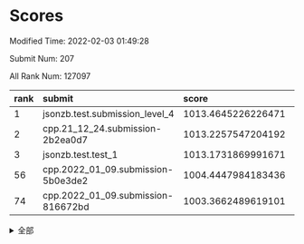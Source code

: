 # Scores

Modified Time: 2022-02-03 01:49:28

Submit Num: 207

All Rank Num: 127097

| rank |               submit               |       score        |       sigma        | pk_num |
| :--- | :--------------------------------- | :----------------- | :----------------- | :----- |
| 1    | jsonzb.test.submission_level_4     | 1013.4645226226471 | 0.8173914126992454 | 2457   |
| 2    | cpp.21_12_24.submission-2b2ea0d7   | 1013.2257547204192 | 0.7927646921849155 | 2461   |
| 3    | jsonzb.test.test_1                 | 1013.1731869991671 | 0.8514367826488135 | 2449   |
| 56   | cpp.2022_01_09.submission-5b0e3de2 | 1004.4447984183436 | 0.7150166197641115 | 2459   |
| 74   | cpp.2022_01_09.submission-816672bd | 1003.3662489619101 | 0.7225114326665517 | 2458   |


<details>
<summary>全部</summary>

| rank |                 submit                 |       score        |       sigma        | pk_num |
| :--- | :------------------------------------- | :----------------- | :----------------- | :----- |
| 1    | jsonzb.test.submission_level_4         | 1013.4645226226471 | 0.8173914126992454 | 2457   |
| 2    | cpp.21_12_24.submission-2b2ea0d7       | 1013.2257547204192 | 0.7927646921849155 | 2461   |
| 3    | jsonzb.test.test_1                     | 1013.1731869991671 | 0.8514367826488135 | 2449   |
| 4    | gobigger.level_3.submission_level_3_2  | 1012.5777944868778 | 0.8233435657061584 | 2455   |
| 5    | gobigger.level_3.submission_level_3_35 | 1012.0233184721116 | 0.7855006340083978 | 2450   |
| 6    | gobigger.level_3.submission_level_3_1  | 1011.9134450281646 | 0.78252289583907   | 2453   |
| 7    | gobigger.level_3.submission_level_3_29 | 1011.6064277289757 | 0.7981898741371057 | 2448   |
| 8    | gobigger.level_3.submission_level_3_32 | 1011.1097613757403 | 0.7883354470339026 | 2459   |
| 9    | gobigger.level_3.submission_level_3_37 | 1010.9891473896537 | 0.7854135075844926 | 2455   |
| 10   | gobigger.level_3.submission_level_3_49 | 1010.9441748283468 | 0.7645530380771285 | 2450   |
| 11   | gobigger.level_3.submission_level_3_46 | 1010.905147140397  | 0.783806797815742  | 2456   |
| 12   | gobigger.level_3.submission_level_3_28 | 1010.8402512821077 | 0.783624829360475  | 2464   |
| 13   | gobigger.level_3.submission_level_3_30 | 1010.8266664346727 | 0.7718728108694359 | 2458   |
| 14   | gobigger.level_3.submission_level_3_25 | 1010.6591615402316 | 0.7556583358651914 | 2453   |
| 15   | gobigger.level_3.submission_level_3_19 | 1010.6154981734057 | 0.7460299827408038 | 2452   |
| 16   | gobigger.level_3.submission_level_3_36 | 1010.6026042177367 | 0.7586954297043407 | 2461   |
| 17   | gobigger.level_3.submission_level_3_16 | 1010.5954921858093 | 0.7626784081654037 | 2455   |
| 18   | gobigger.level_3.submission_level_3_24 | 1010.5577091732313 | 0.7919333536297326 | 2455   |
| 19   | gobigger.level_3.submission_level_3_33 | 1010.5335170889072 | 0.747089355869961  | 2450   |
| 20   | gobigger.level_3.submission_level_3_48 | 1010.3609667402885 | 0.7607067246021803 | 2462   |
| 21   | gobigger.level_3.submission_level_3_44 | 1010.3004901488395 | 0.7482508923543914 | 2455   |
| 22   | gobigger.level_3.submission_level_3_4  | 1010.2024867975995 | 0.7496344649221599 | 2458   |
| 23   | gobigger.level_3.submission_level_3_18 | 1010.1885732944548 | 0.790497292182608  | 2456   |
| 24   | gobigger.level_3.submission_level_3_47 | 1010.1735333818715 | 0.7612365423750398 | 2459   |
| 25   | gobigger.level_3.submission_level_3_22 | 1010.1504619867692 | 0.7439454039222603 | 2457   |
| 26   | gobigger.level_3.submission_level_3_40 | 1010.1475110496689 | 0.7781635149779093 | 2454   |
| 27   | gobigger.level_3.submission_level_3_17 | 1010.0938682124605 | 0.7819604360051164 | 2457   |
| 28   | gobigger.level_3.submission_level_3_14 | 1010.0562182248408 | 0.7766240958746864 | 2458   |
| 29   | gobigger.level_3.submission_level_3_20 | 1009.9195824568151 | 0.7970021976251205 | 2452   |
| 30   | gobigger.level_3.submission_level_3_39 | 1009.9113612799135 | 0.7596242833060372 | 2461   |
| 31   | gobigger.level_3.submission_level_3_8  | 1009.8635085879756 | 0.7522278454562055 | 2458   |
| 32   | gobigger.level_3.submission_level_3_45 | 1009.8315259252104 | 0.7690810775317879 | 2459   |
| 33   | gobigger.level_3.submission_level_3_13 | 1009.790853845688  | 0.7549057187487331 | 2454   |
| 34   | gobigger.level_3.submission_level_3_9  | 1009.6295381837582 | 0.7695364737325079 | 2457   |
| 35   | gobigger.level_3.submission_level_3_26 | 1009.6073786365881 | 0.7514688453573977 | 2457   |
| 36   | gobigger.level_3.submission_level_3_23 | 1009.5241699755084 | 0.767231122569885  | 2460   |
| 37   | gobigger.level_3.submission_level_3_15 | 1009.5069009629339 | 0.7682691767234543 | 2453   |
| 38   | gobigger.level_3.submission_level_3_7  | 1009.5046368319148 | 0.7466410549466956 | 2459   |
| 39   | gobigger.level_3.submission_level_3_41 | 1009.4550344857397 | 0.7528211906070881 | 2453   |
| 40   | gobigger.level_3.submission_level_3_6  | 1009.372034401013  | 0.7610469500782495 | 2452   |
| 41   | gobigger.level_3.submission_level_3_34 | 1009.3492050259526 | 0.7441250650550404 | 2453   |
| 42   | gobigger.level_3.submission_level_3_27 | 1009.3158896085856 | 0.758062776238487  | 2458   |
| 43   | gobigger.level_3.submission_level_3_11 | 1009.3103385892987 | 0.7277007847562234 | 2454   |
| 44   | gobigger.level_3.submission_level_3_43 | 1009.217593578641  | 0.7369703769356987 | 2455   |
| 45   | gobigger.level_3.submission_level_3_5  | 1009.214952997639  | 0.7864773635633618 | 2454   |
| 46   | gobigger.level_3.submission_level_3_0  | 1009.0976865906    | 0.7442648767950923 | 2457   |
| 47   | gobigger.level_3.submission_level_3_12 | 1008.9253666920486 | 0.750868468005581  | 2457   |
| 48   | gobigger.level_3.submission_level_3_42 | 1008.8185831247973 | 0.7586952626388618 | 2452   |
| 49   | gobigger.level_3.submission_level_3_38 | 1008.6447551118326 | 0.7553104827649484 | 2453   |
| 50   | gobigger.level_3.submission_level_3_10 | 1008.4982568951621 | 0.7472791810283135 | 2457   |
| 51   | gobigger.level_3.submission_level_3_31 | 1008.4458543952901 | 0.7434042341406543 | 2457   |
| 52   | gobigger.level_3.submission_level_3_21 | 1008.1427629156352 | 0.7307500327169782 | 2456   |
| 53   | gobigger.level_3.submission_level_3_3  | 1007.4594217630554 | 0.726886510122149  | 2456   |
| 54   | gobigger.level_1.submission_level_1_23 | 1004.8048535118228 | 0.7269867033372054 | 2459   |
| 55   | gobigger.level_1.submission_level_1_32 | 1004.7280485717675 | 0.7182544416350773 | 2455   |
| 56   | cpp.2022_01_09.submission-5b0e3de2     | 1004.4447984183436 | 0.7150166197641115 | 2459   |
| 57   | gobigger.level_1.submission_level_1_14 | 1004.3788149739136 | 0.7350981346688485 | 2460   |
| 58   | gobigger.level_1.submission_level_1_17 | 1004.3090060847381 | 0.714987731918061  | 2458   |
| 59   | gobigger.level_1.submission_level_1_48 | 1004.1152411198868 | 0.7214527277935705 | 2455   |
| 60   | gobigger.level_1.submission_level_1_46 | 1004.0798979559903 | 0.7197694626088036 | 2455   |
| 61   | gobigger.level_1.submission_level_1_4  | 1004.0359519896803 | 0.7264858323974932 | 2452   |
| 62   | gobigger.level_1.submission_level_1_41 | 1003.9413826374688 | 0.7259357198834907 | 2459   |
| 63   | gobigger.level_1.submission_level_1_24 | 1003.9024049622755 | 0.7172126663894981 | 2454   |
| 64   | gobigger.level_1.submission_level_1_29 | 1003.8906628029907 | 0.7061036967991023 | 2460   |
| 65   | gobigger.level_1.submission_level_1_5  | 1003.6836595553556 | 0.7116864989648481 | 2453   |
| 66   | gobigger.level_1.submission_level_1_49 | 1003.6426737051262 | 0.7226435939765378 | 2453   |
| 67   | gobigger.level_1.submission_level_1_1  | 1003.6020103520415 | 0.7069365093809564 | 2456   |
| 68   | gobigger.level_1.submission_level_1_8  | 1003.5631617737979 | 0.7111860171205112 | 2461   |
| 69   | gobigger.level_1.submission_level_1_34 | 1003.542642384467  | 0.7038240813077694 | 2459   |
| 70   | gobigger.level_1.submission_level_1_15 | 1003.4519662962256 | 0.7123048363029217 | 2456   |
| 71   | gobigger.level_1.submission_level_1_26 | 1003.3874918244762 | 0.7081871041440608 | 2459   |
| 72   | gobigger.level_1.submission_level_1_7  | 1003.3855394986712 | 0.7073918162751759 | 2455   |
| 73   | gobigger.level_1.submission_level_1_31 | 1003.3716512679501 | 0.7288358947886495 | 2455   |
| 74   | cpp.2022_01_09.submission-816672bd     | 1003.3662489619101 | 0.7225114326665517 | 2458   |
| 75   | gobigger.level_1.submission_level_1_47 | 1003.3198959173476 | 0.7178202049596228 | 2459   |
| 76   | gobigger.level_1.submission_level_1_9  | 1003.2948538673495 | 0.7189539519656629 | 2456   |
| 77   | gobigger.level_1.submission_level_1_0  | 1003.2899089845321 | 0.7213161251358062 | 2454   |
| 78   | gobigger.level_1.submission_level_1_44 | 1003.2555208982059 | 0.7199561834503725 | 2460   |
| 79   | gobigger.level_1.submission_level_1_16 | 1003.2368432476856 | 0.7274755502494089 | 2456   |
| 80   | gobigger.level_1.submission_level_1_2  | 1003.2270830976074 | 0.7216971085778422 | 2459   |
| 81   | gobigger.level_1.submission_level_1_39 | 1003.1931863551782 | 0.7189130391369646 | 2453   |
| 82   | gobigger.level_1.submission_level_1_12 | 1003.1776662363518 | 0.725997632837782  | 2455   |
| 83   | gobigger.level_1.submission_level_1_40 | 1003.1763735373895 | 0.7126995027418721 | 2450   |
| 84   | gobigger.level_1.submission_level_1_30 | 1003.0049648140196 | 0.7172324863814306 | 2461   |
| 85   | gobigger.level_1.submission_level_1_37 | 1002.9708397684523 | 0.7232800704855251 | 2451   |
| 86   | gobigger.level_1.submission_level_1_25 | 1002.9498165421439 | 0.70844351493352   | 2456   |
| 87   | gobigger.level_1.submission_level_1_38 | 1002.9265403390476 | 0.7114045461214914 | 2455   |
| 88   | gobigger.level_1.submission_level_1_42 | 1002.9133138040495 | 0.7116343769865826 | 2457   |
| 89   | gobigger.level_1.submission_level_1_27 | 1002.9132106694301 | 0.723238397774288  | 2456   |
| 90   | gobigger.level_1.submission_level_1_28 | 1002.909538017483  | 0.7106563076580288 | 2455   |
| 91   | gobigger.level_1.submission_level_1_18 | 1002.8865012438719 | 0.7200052319308522 | 2457   |
| 92   | gobigger.level_1.submission_level_1_35 | 1002.8692334301908 | 0.720322701889004  | 2459   |
| 93   | gobigger.level_1.submission_level_1_10 | 1002.8422947383482 | 0.7102672552041959 | 2460   |
| 94   | gobigger.level_1.submission_level_1_21 | 1002.7681326249713 | 0.7204711184016419 | 2454   |
| 95   | gobigger.level_1.submission_level_1_36 | 1002.7190821983522 | 0.7136972098411017 | 2454   |
| 96   | gobigger.level_1.submission_level_1_20 | 1002.7136656360758 | 0.721169896620843  | 2454   |
| 97   | gobigger.level_1.submission_level_1_19 | 1002.6817514623751 | 0.7287871824430273 | 2457   |
| 98   | gobigger.level_1.submission_level_1_45 | 1002.5487831187294 | 0.7130830770188862 | 2458   |
| 99   | gobigger.level_1.submission_level_1_3  | 1002.4744623831142 | 0.707819554301951  | 2456   |
| 100  | gobigger.level_1.submission_level_1_43 | 1002.348495955218  | 0.7219806629585519 | 2456   |
| 101  | gobigger.level_1.submission_level_1_6  | 1002.3425951588927 | 0.7176920546366077 | 2459   |
| 102  | gobigger.level_1.submission_level_1_13 | 1002.2671014859438 | 0.7179984000577181 | 2452   |
| 103  | gobigger.level_1.submission_level_1_22 | 1002.1321053155536 | 0.7130258893196587 | 2459   |
| 104  | gobigger.level_1.submission_level_1_11 | 1001.7906683758421 | 0.7154259090101693 | 2455   |
| 105  | gobigger.level_1.submission_level_1_33 | 1001.5674188928236 | 0.6983358325115131 | 2459   |
| 106  | gobigger.random.submission_random_12   | 997.0022056392323  | 0.7166720517409441 | 2453   |
| 107  | gobigger.random.submission_random_22   | 996.8074086623559  | 0.7168443446795078 | 2459   |
| 108  | gobigger.random.submission_random_46   | 996.7050965760467  | 0.6963899625397056 | 2456   |
| 109  | gobigger.random.submission_random_41   | 996.5737485642205  | 0.7041211399306314 | 2460   |
| 110  | gobigger.random.submission_random_32   | 996.5471164568336  | 0.6985876381506504 | 2454   |
| 111  | gobigger.random.submission_random_49   | 996.4787031046151  | 0.7138626747764889 | 2457   |
| 112  | gobigger.random.submission_random_45   | 996.4524001397973  | 0.701042054859102  | 2456   |
| 113  | gobigger.random.submission_random_38   | 996.4454997804744  | 0.7270071519233945 | 2456   |
| 114  | gobigger.random.submission_random_21   | 996.372757457271   | 0.709913107320341  | 2452   |
| 115  | gobigger.random.submission_random_24   | 996.1402230073747  | 0.7013710386803578 | 2457   |
| 116  | gobigger.random.submission_random_25   | 996.1312980458446  | 0.710641406807205  | 2450   |
| 117  | gobigger.random.submission_random_5    | 996.1232352081985  | 0.6932149243709833 | 2456   |
| 118  | gobigger.random.submission_random_19   | 996.1172267136619  | 0.701905970778301  | 2455   |
| 119  | gobigger.random.submission_random_33   | 996.0692951650699  | 0.7090912883601175 | 2454   |
| 120  | gobigger.random.submission_random_29   | 996.0680050782232  | 0.7043601747018572 | 2459   |
| 121  | gobigger.random.submission_random_17   | 995.9942414542007  | 0.7043571240725632 | 2459   |
| 122  | gobigger.random.submission_random_34   | 995.971970450269   | 0.7141799521926829 | 2456   |
| 123  | gobigger.random.submission_random_10   | 995.9472769938563  | 0.7090592774726759 | 2454   |
| 124  | gobigger.random.submission_random_14   | 995.9200716341942  | 0.7180944459608071 | 2456   |
| 125  | gobigger.random.submission_random_48   | 995.9113456274688  | 0.7092916501007578 | 2459   |
| 126  | gobigger.random.submission_random_26   | 995.8984605588454  | 0.7088278222704751 | 2453   |
| 127  | gobigger.random.submission_random_9    | 995.8848999754158  | 0.7236908991285638 | 2460   |
| 128  | gobigger.random.submission_random_4    | 995.8784260559572  | 0.718923502817155  | 2457   |
| 129  | gobigger.random.submission_random_36   | 995.7666266081203  | 0.7047450644378195 | 2454   |
| 130  | gobigger.random.submission_random_2    | 995.7541537248602  | 0.7178132550596594 | 2453   |
| 131  | gobigger.random.submission_random_44   | 995.7499562203458  | 0.7172352578807425 | 2455   |
| 132  | gobigger.random.submission_random_42   | 995.7059767059437  | 0.73039534363912   | 2456   |
| 133  | gobigger.random.submission_random_27   | 995.6472881392453  | 0.7178948155369852 | 2451   |
| 134  | gobigger.random.submission_random_28   | 995.6375783480219  | 0.7099163067220001 | 2454   |
| 135  | gobigger.random.submission_random_15   | 995.6110393880442  | 0.709093822598858  | 2455   |
| 136  | gobigger.random.submission_random_23   | 995.5633823319711  | 0.7057875430860037 | 2456   |
| 137  | gobigger.random.submission_random_6    | 995.5301293894664  | 0.7192278148026413 | 2455   |
| 138  | gobigger.random.submission_random_31   | 995.4983203382488  | 0.7149834361640558 | 2455   |
| 139  | gobigger.random.submission_random_40   | 995.4379014925413  | 0.7191821514350007 | 2461   |
| 140  | gobigger.random.submission_random_47   | 995.3992857908596  | 0.7062968833815718 | 2458   |
| 141  | gobigger.random.submission_random_16   | 995.3612301191639  | 0.7123295165628909 | 2453   |
| 142  | gobigger.random.submission_random_30   | 995.35850005217    | 0.7128082763480451 | 2458   |
| 143  | gobigger.random.submission_random_18   | 995.358395584879   | 0.7036497168991165 | 2452   |
| 144  | gobigger.random.submission_random_7    | 995.3572070623726  | 0.7026226305742981 | 2454   |
| 145  | gobigger.random.submission_random_13   | 995.3159589742539  | 0.700189308349232  | 2459   |
| 146  | gobigger.random.submission_random_35   | 995.2591066433977  | 0.7410806394679622 | 2456   |
| 147  | gobigger.random.submission_random_37   | 995.1722353941651  | 0.7140481684152349 | 2455   |
| 148  | gobigger.random.submission_random_20   | 995.1553307968716  | 0.7202282337685074 | 2455   |
| 149  | gobigger.random.submission_random_43   | 995.0446331781973  | 0.7140933759779521 | 2459   |
| 150  | gobigger.random.submission_random_8    | 994.8496080582972  | 0.7170290616194098 | 2456   |
| 151  | gobigger.random.submission_random_11   | 994.835103907451   | 0.7221761202907975 | 2464   |
| 152  | gobigger.random.submission_random_1    | 994.8306070706744  | 0.7067622381993064 | 2454   |
| 153  | gobigger.random.submission_random_3    | 994.8043649207194  | 0.7186716744462219 | 2460   |
| 154  | gobigger.random.submission_random_39   | 994.6547886046226  | 0.722481694324969  | 2462   |
| 155  | gobigger.level_2.submission_level_2_1  | 994.6065706537241  | 0.7074892608738376 | 2458   |
| 156  | gobigger.random.submission_random_0    | 994.2563075751633  | 0.7210516064713564 | 2455   |
| 157  | gobigger.level_2.submission_level_2_31 | 993.8244346749511  | 0.7348302882656073 | 2465   |
| 158  | gobigger.level_2.submission_level_2_24 | 993.4867887315762  | 0.7332258642303111 | 2460   |
| 159  | gobigger.level_2.submission_level_2_37 | 993.4639496146227  | 0.7411210005260074 | 2451   |
| 160  | gobigger.level_2.submission_level_2_36 | 993.4556353477582  | 0.7558283175774781 | 2454   |
| 161  | gobigger.level_2.submission_level_2_39 | 993.3928718662079  | 0.7286588386939593 | 2457   |
| 162  | gobigger.level_2.submission_level_2_8  | 993.3885482432022  | 0.7303696781825135 | 2458   |
| 163  | gobigger.level_2.submission_level_2_34 | 993.326382932202   | 0.7363915965029756 | 2452   |
| 164  | gobigger.level_2.submission_level_2_33 | 993.1536634261136  | 0.7283398616566393 | 2456   |
| 165  | gobigger.level_2.submission_level_2_41 | 993.1354443700351  | 0.7163395020256256 | 2456   |
| 166  | gobigger.level_2.submission_level_2_10 | 993.0872282411248  | 0.7300858046894608 | 2456   |
| 167  | gobigger.level_2.submission_level_2_19 | 993.0494240916969  | 0.7237805105400517 | 2454   |
| 168  | gobigger.level_2.submission_level_2_16 | 992.9539227574302  | 0.7445691824294639 | 2450   |
| 169  | gobigger.level_2.submission_level_2_3  | 992.8669602370697  | 0.7358518055207314 | 2456   |
| 170  | gobigger.level_2.submission_level_2_40 | 992.7727172320717  | 0.7438673948437643 | 2456   |
| 171  | gobigger.level_2.submission_level_2_26 | 992.728719699992   | 0.7113878454937892 | 2456   |
| 172  | gobigger.level_2.submission_level_2_0  | 992.6595241972368  | 0.7505998391268396 | 2459   |
| 173  | gobigger.level_2.submission_level_2_28 | 992.6352344428657  | 0.7450541768836677 | 2457   |
| 174  | gobigger.level_2.submission_level_2_30 | 992.6318830407945  | 0.7351486896785748 | 2453   |
| 175  | gobigger.level_2.submission_level_2_4  | 992.6186812807902  | 0.7462383108622126 | 2455   |
| 176  | gobigger.level_2.submission_level_2_45 | 992.55888930237    | 0.7280761237284782 | 2452   |
| 177  | gobigger.level_2.submission_level_2_11 | 992.5123276238235  | 0.7575878602989515 | 2453   |
| 178  | gobigger.level_2.submission_level_2_9  | 992.4786414078984  | 0.7506664349178099 | 2454   |
| 179  | gobigger.level_2.submission_level_2_20 | 992.4729283654013  | 0.736337687165566  | 2454   |
| 180  | gobigger.level_2.submission_level_2_35 | 992.410844874039   | 0.757419285261606  | 2454   |
| 181  | gobigger.level_2.submission_level_2_14 | 992.3378690738342  | 0.7312390363980789 | 2461   |
| 182  | gobigger.level_2.submission_level_2_6  | 992.331098919113   | 0.7375912339502679 | 2460   |
| 183  | gobigger.level_2.submission_level_2_23 | 992.2070881136988  | 0.7448183158169358 | 2459   |
| 184  | gobigger.level_2.submission_level_2_5  | 992.1426218889288  | 0.7303322109366334 | 2450   |
| 185  | gobigger.level_2.submission_level_2_43 | 992.1381422911086  | 0.7421900649121784 | 2456   |
| 186  | gobigger.level_2.submission_level_2_29 | 992.1187512200149  | 0.7391857661564442 | 2461   |
| 187  | gobigger.level_2.submission_level_2_2  | 991.9602053691749  | 0.7393606400975519 | 2451   |
| 188  | gobigger.level_2.submission_level_2_7  | 991.7476158766332  | 0.7495876756347624 | 2453   |
| 189  | gobigger.level_2.submission_level_2_49 | 991.7456520941182  | 0.7508712888706245 | 2453   |
| 190  | gobigger.level_2.submission_level_2_44 | 991.684299086199   | 0.7638400182085067 | 2455   |
| 191  | gobigger.level_2.submission_level_2_15 | 991.6483418299661  | 0.7560744928833206 | 2453   |
| 192  | gobigger.level_2.submission_level_2_17 | 991.6031232727977  | 0.7448675651862359 | 2453   |
| 193  | gobigger.level_2.submission_level_2_42 | 991.510627599131   | 0.7511686504577051 | 2455   |
| 194  | gobigger.level_2.submission_level_2_27 | 991.5025623701817  | 0.7509767320941804 | 2462   |
| 195  | gobigger.level_2.submission_level_2_25 | 991.2697724731252  | 0.7508502581140631 | 2458   |
| 196  | gobigger.level_2.submission_level_2_18 | 991.113813680271   | 0.7669274630438515 | 2459   |
| 197  | gobigger.level_2.submission_level_2_32 | 991.0742421494157  | 0.7591250618596213 | 2458   |
| 198  | gobigger.level_2.submission_level_2_47 | 991.0247221827867  | 0.7630461110277664 | 2452   |
| 199  | gobigger.level_2.submission_level_2_22 | 990.9591856261479  | 0.7623316343904237 | 2457   |
| 200  | gobigger.level_2.submission_level_2_48 | 990.9433364886218  | 0.7581603040465814 | 2456   |
| 201  | gobigger.level_2.submission_level_2_12 | 990.9172954436984  | 0.7588274340622713 | 2456   |
| 202  | gobigger.level_2.submission_level_2_13 | 990.812952182732   | 0.7596763810302101 | 2455   |
| 203  | gobigger.level_2.submission_level_2_21 | 990.7087442338565  | 0.7590572204937579 | 2452   |
| 204  | gobigger.level_2.submission_level_2_46 | 990.5894606986551  | 0.7420414904861382 | 2457   |
| 205  | gobigger.level_2.submission_level_2_38 | 990.5643119620028  | 0.7627821439719469 | 2458   |
| 206  | gobigger.none.submission_none_0        | 976.1193830110149  | 1.4700633149422035 | 2456   |
| 207  | gobigger.none.submission_none_1        | 975.9741620550092  | 1.4234803743076234 | 2462   |

</details>